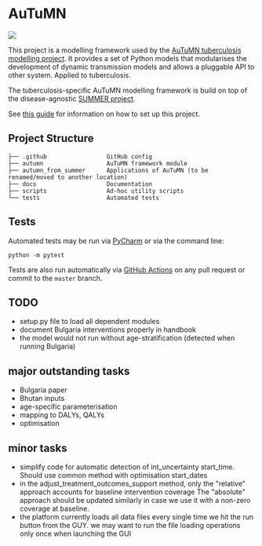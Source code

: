   
AuTuMN 
======

![](https://github.com/monash-emu/AuTuMN/workflows/Continuous%20Integration/badge.svg)

This project is a modelling framework used by the [AuTuMN tuberculosis modelling project](http://www.tb-modelling.com/index.php). It provides a set of Python models that modularises the development of dynamic transmission models and allows a pluggable API to other system. Applied to tuberculosis.

The tuberculosis-specific AuTuMN modelling framework is build on top of the disease-agnostic [SUMMER project](https://github.com/monash-emu/summer).

See [this guide](./docs/setup.md) for information on how to set up this project.

## Project Structure

```
├── .github                 GitHub config
├── autumn                  AuTuMN framework module
├── autumn_from_summer      Applications of AuTuMN (to be renamed/moved to another location)
├── docs                    Documentation
├── scripts                 Ad-hoc utility scripts
└── tests                   Automated tests
```

## Tests

Automated tests may be run via [PyCharm](https://www.jetbrains.com/help/pycharm/pytest.html) or via the command line:

```
python -m pytest
```

Tests are also run automatically via [GitHub Actions](https://github.com/features/actions) on any pull request or commit to the `master` branch. 

## TODO
- setup.py file to load all dependent modules
- document Bulgaria interventions properly in handbook
- the model would not run without age-stratification (detected when running Bulgaria)

## major outstanding tasks
- Bulgaria paper
- Bhutan inputs
- age-specific parameterisation
- mapping to DALYs, QALYs
- optimisation

## minor tasks
- simplify code for automatic detection of int_uncertainty start_time. Should use common method with optimisation start_dates
- in the adjust_treatment_outcomes_support method, only the "relative" approach accounts for baseline intervention coverage
    The "absolute" approach should be updated similarly in case we use it with a non-zero coverage at baseline.
- the platform currently loads all data files every single time we hit the run button from the GUY. we may want to run the file loading operations only once when launching the GUI 
